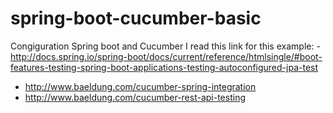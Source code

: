# spring-boot-cucumber-basic
Congiguration Spring boot and Cucumber
I read this link for this example:
-http://docs.spring.io/spring-boot/docs/current/reference/htmlsingle/#boot-features-testing-spring-boot-applications-testing-autoconfigured-jpa-test
- http://www.baeldung.com/cucumber-spring-integration
- http://www.baeldung.com/cucumber-rest-api-testing
